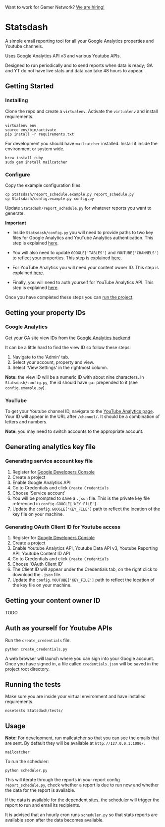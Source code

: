 Want to work for Gamer Network? [We are
hiring!](http://www.gamesindustry.biz/jobs/gamer-network)

# Statsdash

A simple email reporting tool for all your Google Analytics properties and
Youtube channels.

Uses Google Analytics API v3 and various Youtube APIs.

Designed to run periodically and to send reports when data is ready; GA and YT
do not have live stats and data can take 48 hours to appear.


## Getting Started


### Installing

Clone the repo and create a `virtualenv`. Activate the `virtualenv` and install requirements.

```shell
virtualenv env
source env/bin/activate
pip install -r requirements.txt
```

For development you should have `mailcatcher` installed. Install it inside the environment
or system wide. 

```shell script
brew install ruby
sudo gem install mailcatcher
```

### Configure

Copy the example configuration files.

```shell script
cp Statsdash/report_schedule.example.py report_schedule.py
cp Statsdash/config.example.py config.py
```

Update `Statsdash/report_schedule.py` for whatever reports you want to generate.

**Important**
* Inside `Statsdash/config.py` you will need to provide paths to two key files
for Google Analytics and YouTube Analytics authentication. This step is explained
[here](#getting-your-property-ids).

* You will also need to update `GOOGLE['TABLES']` and `YOUTUBE['CHANNELS']`
to reflect your properties. This step is explained [here](#generating-analytics-key-file).

* For YouTube Analytics you will need your content owner ID. This step is explained
[here](#getting-your-content-owner-id).

* Finally, you will need to auth yourself for YouTube Analytics API. This step is explained
[here](#generating-analytics-key-file).


Once you have completed these steps you can [run the project](#usage).


## Getting your property IDs

### Google Analytics

Get your GA site view IDs from the 
[Google Analytics backend](https://analytics.google.com/analytics/web)

It can be a little hard to find the view ID so follow these steps:

1. Navigate to the 'Admin' tab.
1. Select your account, property and view.
1. Select 'View Settings' in the rightmost column.

**Note:** the view ID will be a numeric ID with about nine characters. In
`Statsdash/config.py`, the id should have `ga:` prepended to it (see `config.example.py`).

### YouTube

To get your Youtube channel ID, navigate to the
[YouTube Analytics page](https://www.youtube.com/analytics). Your ID will appear in the
URL after `/channel/`. It should be a combination of letters and numbers.

**Note:** you may need to switch accounts to the appropriate account.

## Generating analytics key file

### Generating service account key file

1. Register for [Google Developers Console](https://console.developers.google.com/)
1. Create a project
1. Enable Google Analytics API
1. Go to Credentials and click `Create Credentials`
1. Choose 'Service account'
1. You will be prompted to save a `.json` file. This is the private key file
  referenced in `config.GOOGLE['KEY_FILE']`.
1. Update the `config.GOOGLE['KEY_FILE']` path to reflect the location of the key file
on your machine.

### Generating OAuth Client ID for Youtube access

1. Register for [Google Developers Console](https://console.developers.google.com/)
1. Create a project
1. Enable Youtube Analytics API, Youtube Data API v3, Youtube Reporting API,
Youtube Content ID API
1. Go to Credentials and click `Create Credentials`
1. Choose 'OAuth Client ID'
1. The Client ID will appear under the Credentials tab, on the right click to
  download the `.json` file.
1. Update the `config.YOUTUBE['KEY_FILE']` path to reflect the location of the key file
on your machine.
  
## Getting your content owner ID

TODO

## Auth as yourself for Youtube APIs

Run the `create_credentials` file.
```
python create_credentials.py
```

A web browser will launch where you can sign into your Google account. Once you have
signed in, a file called `credentials.json` will be saved in the project root directory.

## Running the tests

Make sure you are inside your virtual environment and have installed requirements.
```shell script
nosetests Statsdash/tests/
```

## Usage

**Note:** For development, run mailcatcher so that you can see the emails that are sent.
By default they will be available at `http://127.0.0.1:1080/`.
```shell script
mailcatcher
``` 

To run the scheduler:

```
python scheduler.py
```

This will iterate through the reports in your report config
`report_schedule.py`, check whether a report is due to run now and whether the
data for the report is available.

If the data is available for the dependent sites, the scheduler will trigger
the report to run and email its recipients.

It is advised that an hourly cron runs `scheduler.py` so that stats reports are
available soon after the data becomes available.
